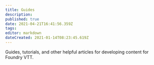 ```yaml
---
title: Guides
description: 
published: true
date: 2021-04-21T16:41:56.359Z
tags: 
editor: markdown
dateCreated: 2021-01-14T08:23:45.619Z
---
```


Guides, tutorials, and other helpful articles for developing content for Foundry VTT.